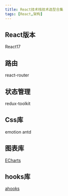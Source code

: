 ```yaml
---
title: React技术栈技术选型合集
tags: [React,架构]
---
```


## React版本

React17

## 路由

react-router

## 状态管理

redux-toolkit

## Css库

emotion
antd

## 图表库

[ECharts](https://echarts.apache.org/zh/index.html)

## hooks库

[ahooks](https://ahooks.js.org/zh-CN/guide)
